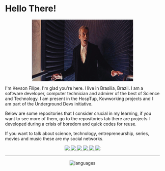 # Hello There!

<p align="center">
  <img align="center" src="./doctor_dance.gif" width="330" height="200">
  <p >
    I'm Kevson Filipe, I'm glad you're here. I live in Brasilia, Brazil. I am a software developer, computer technician and admirer of the best of Science and Technology. I am present in the HospTup, Kowworking projects and I am part of the Underground Devs initiative.
  </p>
  <p>
    Below are some repositories that I consider crucial in my learning, if you want to see more of them, go to the repositories tab there are projects I developed during a crisis of boredom and quick codes for reuse.
  </p>
  <p>
    If you want to talk about science, technology, entrepreneurship, series, movies and music these are my social networks.
  </p>
<p>

<p align="center">
  <a href="https://twitter.com/KFI1196" target="_blank">
    <img src="https://img.shields.io/twitter/follow/KFI1196?color=%2300acee&logo=twitter&logoColor=%23FFF&style=for-the-badge">
  </a>
  <a href="https://github.com/KevsonDoc" target="_blank">
    <img src="https://img.shields.io/github/followers/KevsonDoc?color=%23000&label=KevsonDoc&logo=github&logoColor=%23000&style=for-the-badge">
  </a>
  <a href="https://www.linkedin.com/in/kevson-filipe" target="_blank">
    <img src="https://img.shields.io/badge/linkedin-%230077B5.svg?&style=for-the-badge&logo=linkedin&logoColor=white" />
  </a>
  <a href="https://medium.com/@kevsonfilipesantos" target="_blank">
    <img src="https://img.shields.io/badge/medium-%2312100E.svg?&style=for-the-badge&logo=medium&logoColor=white" />
  </a>
  <a href="mailto:kevsonfilipesantos@gmail.com" target="_blank">
    <img src="https://img.shields.io/badge/-kevsonfilipesantos@gmail.com-c14438?&style=for-the-badge&logo=Gmail&logoColor=white&link=mailto:kevsonfilipesantos@gmail.com">
  </a>
  <a href="https://www.instagram.com/kevsonfilipe/" target="_blank">
    <img src="https://img.shields.io/badge/-kevsonfilipe-c14438?&style=for-the-badge&logo=instagram&logoColor=white">
  </a>
</div>

- - -

<div align="center">
  <img height="250px" alt="languages" src="https://github-readme-stats.vercel.app/api/top-langs/?username=KevsonDoc&layout=compact&theme=tokyonight&langs_count=10&bg_color=151515">
</div>
